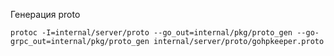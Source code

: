 Генерация proto
````
protoc -I=internal/server/proto --go_out=internal/pkg/proto_gen --go-grpc_out=internal/pkg/proto_gen internal/server/proto/gohpkeeper.proto
````